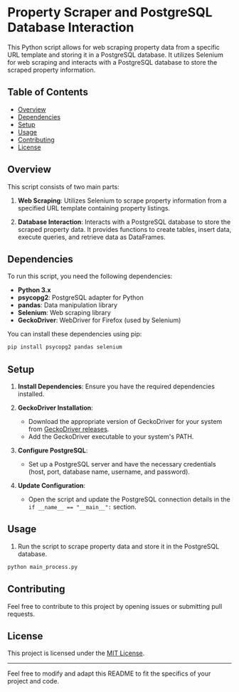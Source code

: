# Property Scraper and PostgreSQL Database Interaction

This Python script allows for web scraping property data from a specific URL template and storing it in a PostgreSQL database. It utilizes Selenium for web scraping and interacts with a PostgreSQL database to store the scraped property information.

## Table of Contents

- [Overview](#overview)
- [Dependencies](#dependencies)
- [Setup](#setup)
- [Usage](#usage)
- [Contributing](#contributing)
- [License](#license)

## Overview

This script consists of two main parts:

1. **Web Scraping**: Utilizes Selenium to scrape property information from a specified URL template containing property listings.

2. **Database Interaction**: Interacts with a PostgreSQL database to store the scraped property data. It provides functions to create tables, insert data, execute queries, and retrieve data as DataFrames.

## Dependencies

To run this script, you need the following dependencies:

- **Python 3.x**
- **psycopg2**: PostgreSQL adapter for Python
- **pandas**: Data manipulation library
- **Selenium**: Web scraping library
- **GeckoDriver**: WebDriver for Firefox (used by Selenium)

You can install these dependencies using pip:

```bash
pip install psycopg2 pandas selenium
```

## Setup

1. **Install Dependencies**: Ensure you have the required dependencies installed.

2. **GeckoDriver Installation**:
   - Download the appropriate version of GeckoDriver for your system from [GeckoDriver releases](https://github.com/mozilla/geckodriver/releases).
   - Add the GeckoDriver executable to your system's PATH.

3. **Configure PostgreSQL**:
   - Set up a PostgreSQL server and have the necessary credentials (host, port, database name, username, and password).

4. **Update Configuration**:
   - Open the script and update the PostgreSQL connection details in the `if __name__ == "__main__":` section.

## Usage

1. Run the script to scrape property data and store it in the PostgreSQL database.

```bash
python main_process.py
```

## Contributing

Feel free to contribute to this project by opening issues or submitting pull requests.

## License

This project is licensed under the [MIT License](LICENSE).

---

Feel free to modify and adapt this README to fit the specifics of your project and code.